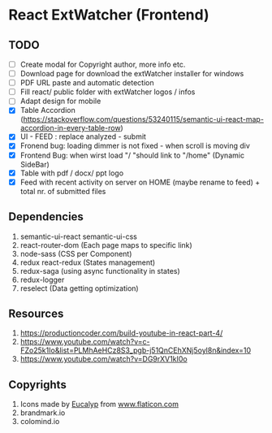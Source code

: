 # React ExtWatcher (Frontend)

## TODO

- [ ] Create modal for Copyright author, more info etc.
- [ ] Download page for download the extWatcher installer for windows
- [ ] PDF URL paste and automatic detection
- [ ] Fill react/ public folder with extWatcher logos / infos
- [ ] Adapt design for mobile
- [x] Table Accordion (https://stackoverflow.com/questions/53240115/semantic-ui-react-map-accordion-in-every-table-row)
- [x] UI - FEED : replace analyzed - submit
- [x] Fronend bug: loading dimmer is not fixed - when scroll is moving div
- [x] Frontend Bug: when wirst load "/ "should link to "/home" (Dynamic SideBar)
- [x] Table with pdf / docx/ ppt logo
- [x] Feed with recent activity on server on HOME (maybe rename to feed) + total nr. of submitted files

## Dependencies

1. semantic-ui-react semantic-ui-css
2. react-router-dom (Each page maps to specific link)
3. node-sass (CSS per Component)
4. redux react-redux (States management)
5. redux-saga (using async functionality in states)
6. redux-logger
7. reselect (Data getting optimization)

## Resources

1. https://productioncoder.com/build-youtube-in-react-part-4/
2. https://www.youtube.com/watch?v=c-FZo25k1Io&list=PLMhAeHCz8S3_pgb-j51QnCEhXNj5oyl8n&index=10
3. https://www.youtube.com/watch?v=DG9rXV1kI0o

## Copyrights

1. <div>Icons made by <a href="https://www.flaticon.com/authors/eucalyp" title="Eucalyp">Eucalyp</a> from <a href="https://www.flaticon.com/" title="Flaticon">www.flaticon.com</a></div>
2. brandmark.io
3. colomind.io

